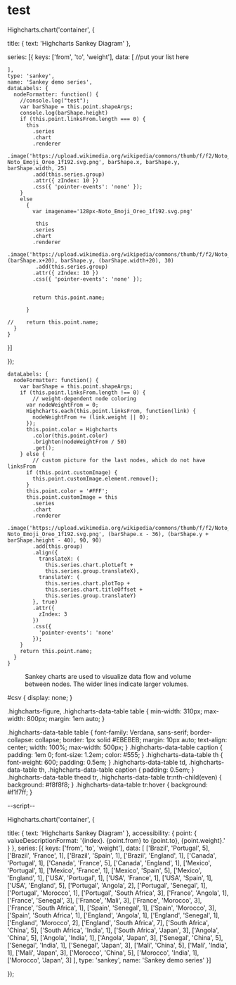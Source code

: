 # test


Highcharts.chart('container', {

  title: {
    text: 'Highcharts Sankey Diagram'
  },

  series: [{
    keys: ['from', 'to', 'weight'],
    data: [
      //put your list here
      
    ],
    type: 'sankey',
    name: 'Sankey demo series',
    dataLabels: {
      nodeFormatter: function() {
      	//console.log("test");
        var barShape = this.point.shapeArgs;
        console.log(barShape.height)
        if (this.point.linksFrom.length === 0) {
          this
            .series
            .chart
            .renderer
            .image('https://upload.wikimedia.org/wikipedia/commons/thumb/f/f2/Noto_Emoji_Oreo_1f192.svg/128px-Noto_Emoji_Oreo_1f192.svg.png', barShape.x, barShape.y, barShape.width, 25)
            .add(this.series.group)
            .attr({ zIndex: 10 })
            .css({ 'pointer-events': 'none' });
        }
        else
          {
            var imagename='128px-Noto_Emoji_Oreo_1f192.svg.png'
            
             this
            .series
            .chart
            .renderer
            .image('https://upload.wikimedia.org/wikipedia/commons/thumb/f/f2/Noto_Emoji_Oreo_1f192.svg/'+imagename, (barShape.x+20), barShape.y, (barShape.width+20), 30)   
             .add(this.series.group)
            .attr({ zIndex: 10 })
            .css({ 'pointer-events': 'none' });
              
            
            return this.point.name;
            
          }
          
    //    return this.point.name;
      }
    }

  }]

});




















    dataLabels: {
      nodeFormatter: function() {
        var barShape = this.point.shapeArgs;
        if (this.point.linksFrom.length !== 0) {
        	// weight-dependent node coloring
          var nodeWeightFrom = 0;
          Highcharts.each(this.point.linksFrom, function(link) {
            nodeWeightFrom += (link.weight || 0);
          });
          this.point.color = Highcharts
            .color(this.point.color)
            .brighten(nodeWeightFrom / 50)
            .get();
        } else {
        	// custom picture for the last nodes, which do not have linksFrom
          if (this.point.customImage) {
            this.point.customImage.element.remove();
          }
          this.point.color = '#FFF';
          this.point.customImage = this
            .series
            .chart
            .renderer
            .image('https://upload.wikimedia.org/wikipedia/commons/thumb/f/f2/Noto_Emoji_Oreo_1f192.svg/128px-Noto_Emoji_Oreo_1f192.svg.png', (barShape.x - 36), (barShape.y + barShape.height - 40), 90, 90)
            .add(this.group)
            .align({
              translateX: (
                this.series.chart.plotLeft +
                this.series.group.translateX),
              translateY: (
                this.series.chart.plotTop +
                this.series.chart.titleOffset +
                this.series.group.translateY)
            }, true)
            .attr({
              zIndex: 3
            })
            .css({
              'pointer-events': 'none'
            });
        }
        return this.point.name;
      }
    }



<script src="https://code.highcharts.com/highcharts.js"></script>
<script src="https://code.highcharts.com/modules/sankey.js"></script>
<script src="https://code.highcharts.com/modules/exporting.js"></script>
<script src="https://code.highcharts.com/modules/export-data.js"></script>
<script src="https://code.highcharts.com/modules/accessibility.js"></script>

<figure class="highcharts-figure">
  <div id="container"></div>
  <p class="highcharts-description">
    Sankey charts are used to visualize data flow and volume
    between nodes. The wider lines indicate larger volumes.
  </p>
</figure>


#csv {
	display: none;
}

.highcharts-figure, .highcharts-data-table table {
  min-width: 310px;
  max-width: 800px;
  margin: 1em auto;
}

.highcharts-data-table table {
	font-family: Verdana, sans-serif;
	border-collapse: collapse;
	border: 1px solid #EBEBEB;
	margin: 10px auto;
	text-align: center;
	width: 100%;
	max-width: 500px;
}
.highcharts-data-table caption {
  padding: 1em 0;
  font-size: 1.2em;
  color: #555;
}
.highcharts-data-table th {
	font-weight: 600;
  padding: 0.5em;
}
.highcharts-data-table td, .highcharts-data-table th, .highcharts-data-table caption {
  padding: 0.5em;
}
.highcharts-data-table thead tr, .highcharts-data-table tr:nth-child(even) {
  background: #f8f8f8;
}
.highcharts-data-table tr:hover {
  background: #f1f7ff;
}


--script--


Highcharts.chart('container', {

  title: {
    text: 'Highcharts Sankey Diagram'
  },
  accessibility: {
    point: {
      valueDescriptionFormat: '{index}. {point.from} to {point.to}, {point.weight}.'
    }
  },
  series: [{
    keys: ['from', 'to', 'weight'],
    data: [
      ['Brazil', 'Portugal', 5],
      ['Brazil', 'France', 1],
      ['Brazil', 'Spain', 1],
      ['Brazil', 'England', 1],
      ['Canada', 'Portugal', 1],
      ['Canada', 'France', 5],
      ['Canada', 'England', 1],
      ['Mexico', 'Portugal', 1],
      ['Mexico', 'France', 1],
      ['Mexico', 'Spain', 5],
      ['Mexico', 'England', 1],
      ['USA', 'Portugal', 1],
      ['USA', 'France', 1],
      ['USA', 'Spain', 1],
      ['USA', 'England', 5],
      ['Portugal', 'Angola', 2],
      ['Portugal', 'Senegal', 1],
      ['Portugal', 'Morocco', 1],
      ['Portugal', 'South Africa', 3],
      ['France', 'Angola', 1],
      ['France', 'Senegal', 3],
      ['France', 'Mali', 3],
      ['France', 'Morocco', 3],
      ['France', 'South Africa', 1],
      ['Spain', 'Senegal', 1],
      ['Spain', 'Morocco', 3],
      ['Spain', 'South Africa', 1],
      ['England', 'Angola', 1],
      ['England', 'Senegal', 1],
      ['England', 'Morocco', 2],
      ['England', 'South Africa', 7],
      ['South Africa', 'China', 5],
      ['South Africa', 'India', 1],
      ['South Africa', 'Japan', 3],
      ['Angola', 'China', 5],
      ['Angola', 'India', 1],
      ['Angola', 'Japan', 3],
      ['Senegal', 'China', 5],
      ['Senegal', 'India', 1],
      ['Senegal', 'Japan', 3],
      ['Mali', 'China', 5],
      ['Mali', 'India', 1],
      ['Mali', 'Japan', 3],
      ['Morocco', 'China', 5],
      ['Morocco', 'India', 1],
      ['Morocco', 'Japan', 3]
    ],
    type: 'sankey',
    name: 'Sankey demo series'
  }]

});


